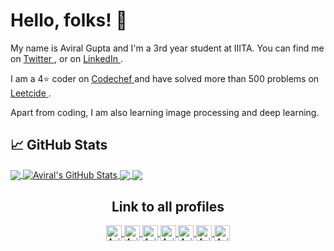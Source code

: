 <h1> Hello, folks! 👋 </h1>
My name is Aviral Gupta and I'm a 3rd year student at IIITA. You can find me on <a href="https://twitter.com/aviralgupta752" target="blank">
    Twitter
  </a>, or on <a href="https://www.linkedin.com/in/aviral-gupta-754341152/" target="blank">
    LinkedIn
  </a>.

I am a 4⭐ coder on <a href="https://www.codechef.com/users/stark752" target="blank">
    Codechef
  </a> and have solved more than 500 problems on <a href="https://leetcode.com/aviralgupta752/" target="blank">
    Leetcide
  </a>.

Apart from coding, I am also learning image processing and deep learning.


## &#x1f4c8; GitHub Stats

<a href="https://github.com/aviralgupta752/aviralgupta752">
  <img align="center" src="https://github-readme-stats.vercel.app/api/top-langs/?username=aviralgupta752&hide=java,html,tex&title_color=ffffff&text_color=c9cacc&icon_color=2bbc8a&bg_color=1d1f21&langs_count=3" />
</a>
<a href="https://github.com/aviralgupta752/aviralgupta752">
  <img align="center" src="https://github-readme-stats.vercel.app/api?username=aviralgupta752&show_icons=true&line_height=27&count_private=true&title_color=ffffff&text_color=c9cacc&icon_color=2bbc8a&bg_color=1d1f21" alt="Aviral's GitHub Stats" />
</a> 

<a href="https://github.com/aviralgupta752/Law-and-Order-Automation">
  <img align="center" src="https://github-readme-stats.vercel.app/api/pin/?username=aviralgupta752&repo=Law-and-Order-Automation&title_color=ffffff&text_color=c9cacc&icon_color=2bbc8a&bg_color=1d1f21" />
</a>


<a href="https://github.com/aviralgupta752/DBMS_Assignment">
  <img align="center" src="https://github-readme-stats.vercel.app/api/pin/?username=aviralgupta752&repo=DBMS_Assignment&title_color=ffffff&text_color=c9cacc&icon_color=2bbc8a&bg_color=1d1f21" />
</a>

<h2 align="center">Link to all profiles</h2>
<p align="center">
  
  <a href="https://www.linkedin.com/in/aviral-gupta-754341152/" target="blank">
    <img align="center" src="https://cdn.jsdelivr.net/npm/simple-icons@3.0.1/icons/linkedin.svg" alt="Aviral-LinkedIn" height="25" width="25" />
  </a>
  
  <a href="https://www.codechef.com/users/stark752" target="blank">
    <img align="center" src="https://cdn.jsdelivr.net/npm/simple-icons@3.0.1/icons/codechef.svg" alt="Aviral-Codechef" height="25" width="25" />
  </a>

  <a href="https://twitter.com/aviralgupta752" target="blank">
    <img align="center" src="https://cdn.jsdelivr.net/npm/simple-icons@3.0.1/icons/twitter.svg" alt="Aviral-Twitter" height="25" width="25" />
  </a>

  <a href="https://guptaavi352.medium.com/" target="blank">
    <img align="center" src="https://cdn.jsdelivr.net/npm/simple-icons@3.0.1/icons/medium.svg" alt="Aviral-Medium" height="25" width="25" />
  </a>
  
  <a href="https://www.instagram.com/aviral752/" target="blank">
    <img align="center" src="https://cdn.jsdelivr.net/npm/simple-icons@3.0.1/icons/instagram.svg" alt="Aviral-Insta" height="25" width="25" />
  </a>

  <a href="https://www.facebook.com/avi.gupta.73157/" target="blank">
    <img align="center" src="https://cdn.jsdelivr.net/npm/simple-icons@3.0.1/icons/facebook.svg" alt="Aviral-fb" height="25" width="25" />
  </a>

  <a href="mailto:guptaavi352@gmail.com" target="blank">
    <img align="center" src="https://cdn.jsdelivr.net/npm/simple-icons@3.0.1/icons/gmail.svg" alt="Aviral-Mail" height="25" width="25"/>
  </a>
</p>